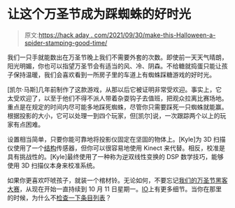 # 让这个万圣节成为踩蜘蛛的好时光

> 原文:[https://hack aday . com/2021/09/30/make-this-Halloween-a-spider-stamping-good-time/](https://hackaday.com/2021/09/30/make-this-halloween-a-spider-stomping-good-time/)

我们一只手就能数出在万圣节晚上我们不需要外套的次数。即使前一天天气晴朗，阳光明媚，你也可以指望万圣节会有适当的风、冷、阴森。不给糖就捣蛋只能让孩子保持温暖，我们会喜欢看到一所房子里的车道上有蜘蛛踩糖游戏的好时光。

[凯尔·马斯]几年前制作了这款游戏，从那以后它被证明非常受欢迎。事实上，它太受欢迎了，以至于他们不得不派人带着杂耍钩子去值班，把观众拉离比赛场地。重点是在规定的时间内尽可能多地踩死蜘蛛，尽管你只需要踩死一只蜘蛛就能赢。根据投影的大小，它可以处理一到四个玩家，但[凯尔]说，一次跟踪两个以上的玩家有点困难。

设置相当简单，只要你能可靠地将投影仪固定在坚固的物体上。[Kyle]为 3D 扫描仪使用了一个[结构](https://structure.io/)传感器，但你可以很容易地使用 Kinect 来代替。相反，校准是具有挑战性的。[Kyle]最终使用了一种称为逆双线性变换的 DSP 数学技巧，能够使用 3D 扫描仪本身来校准系统。

如果你更喜欢吓唬孩子，就装一个棺材铃。无论如何，不要忘记[我们的万圣节黑客大赛](https://hackaday.com/2021/08/10/new-contest-halloween-hackfest/)，从现在开始一直持续到 10 月 11 日星期一。[IO](https://hackaday.io/contest/180664-halloween-hackfest)上有更多细节。当你在那里的时候，为什么不[检查一下条目列表](https://hackaday.io/submissions/hackadays-halloween-hackfest/list)？